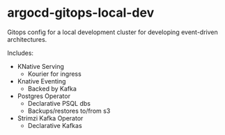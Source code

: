 # argocd-gitops-local-dev

Gitops config for a local development cluster for developing event-driven architectures.

Includes:
* KNative Serving
  * Kourier for ingress
* Knative Eventing
  * Backed by Kafka
* Postgres Operator
  * Declarative PSQL dbs
  * Backups/restores to/from s3
* Strimzi Kafka Operator
  * Declarative Kafkas
